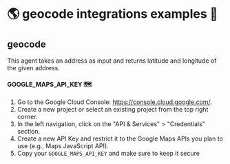 # 🌎 geocode integrations examples 🚴

## geocode

This agent takes an address as input and returns latitude and longitude of the given address.

#### GOOGLE_MAPS_API_KEY 🗺️

1. Go to the Google Cloud Console: https://console.cloud.google.com/.
2. Create a new project or select an existing project from the top right corner.
3. In the left navigation, click on the "API & Services" > "Credentials" section.
4. Create a new API Key and restrict it to the Google Maps APIs you plan to use (e.g., Maps JavaScript API).
5. Copy your `GOOGLE_MAPS_API_KEY` and make sure to keep it secure

